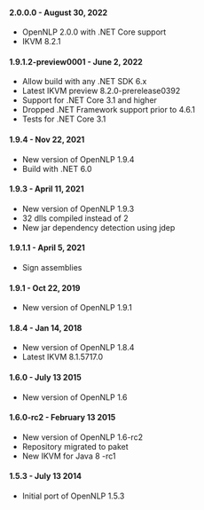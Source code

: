 #### 2.0.0.0 - August 30, 2022
* OpenNLP 2.0.0 with .NET Core support
* IKVM 8.2.1

#### 1.9.1.2-preview0001 - June 2, 2022
* Allow build with any .NET SDK 6.x
* Latest IKVM preview 8.2.0-prerelease0392
* Support for .NET Core 3.1 and higher
* Dropped .NET Framework support prior to 4.6.1
* Tests for .NET Core 3.1

#### 1.9.4 - Nov 22, 2021
 * New version of OpenNLP 1.9.4
 * Build with .NET 6.0

 #### 1.9.3 - April 11, 2021
 * New version of OpenNLP 1.9.3
 * 32 dlls compiled instead of 2
 * New jar dependency detection using jdep

#### 1.9.1.1 - April 5, 2021
* Sign assemblies

#### 1.9.1 - Oct 22, 2019
* New version of OpenNLP 1.9.1

#### 1.8.4 - Jan 14, 2018
* New version of OpenNLP 1.8.4
* Latest IKVM 8.1.5717.0

#### 1.6.0 - July 13 2015
* New version of OpenNLP 1.6

#### 1.6.0-rc2 - February 13 2015
* New version of OpenNLP 1.6-rc2
* Repository migrated to paket
* New IKVM for Java 8 -rc1

#### 1.5.3 - July 13 2014
* Initial port of OpenNLP 1.5.3